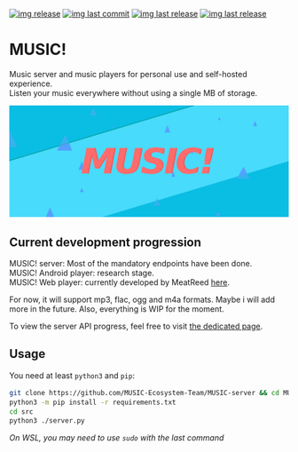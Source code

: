[![img release](https://img.shields.io/github/commit-activity/m/MUSIC-Ecosystem-Team/MUSIC-server.svg?sanitize=true&color=blue)](#)
[![img last commit](https://img.shields.io/github/last-commit/MUSIC-Ecosystem-Team/MUSIC-server.svg)](#)
[![img last release](https://img.shields.io/github/release/MUSIC-Ecosystem-Team/MUSIC-server.svg?color=red)](#)
[![img last release](https://img.shields.io/twitter/follow/Ooggle_.svg?style=social)](https://twitter.com/Ooggle_)

# MUSIC!
Music server and music players for personal use and self-hosted experience.   
Listen your music everywhere without using a single MB of storage.

![logo](music.png)

## Current development progression
MUSIC! server: Most of the mandatory endpoints have been done.    
MUSIC! Android player: research stage.   
MUSIC! Web player: currently developed by MeatReed [here](https://github.com/MUSIC-Ecosystem-Team/MUSIC-node-website).   

For now, it will support mp3, flac, ogg and m4a formats. Maybe i will add more in the future. Also, everything is WIP for the moment.

To view the server API progress, feel free to visit [the dedicated page](https://github.com/MUSIC-Ecosystem-Team/MUSIC-server/wiki/).

## Usage

You need at least `python3` and `pip`:   
```bash
git clone https://github.com/MUSIC-Ecosystem-Team/MUSIC-server && cd MUSIC-server
python3 -m pip install -r requirements.txt
cd src
python3 ./server.py
```
*On WSL, you may need to use `sudo` with the last command*
